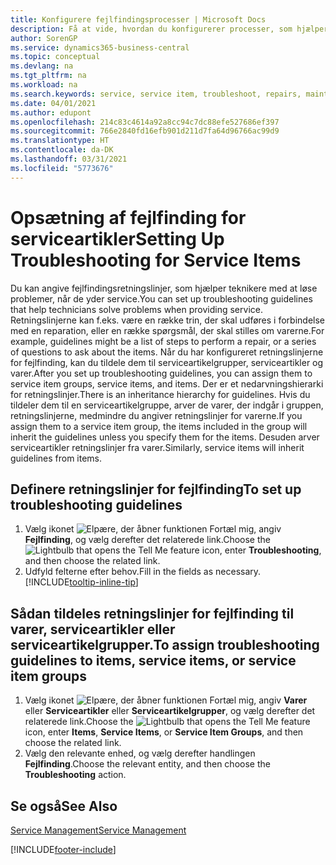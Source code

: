 ```yaml
---
title: Konfigurere fejlfindingsprocesser | Microsoft Docs
description: Få at vide, hvordan du konfigurerer processer, som hjælper servicerepræsentanter med at identificere og løse problemer med serviceartikler.
author: SorenGP
ms.service: dynamics365-business-central
ms.topic: conceptual
ms.devlang: na
ms.tgt_pltfrm: na
ms.workload: na
ms.search.keywords: service, service item, troubleshoot, repairs, maintenance
ms.date: 04/01/2021
ms.author: edupont
ms.openlocfilehash: 214c83c4614a92a8cc94c7dc88efe527686ef397
ms.sourcegitcommit: 766e2840fd16efb901d211d7fa64d96766ac99d9
ms.translationtype: HT
ms.contentlocale: da-DK
ms.lasthandoff: 03/31/2021
ms.locfileid: "5773676"
---
```

# <a name="setting-up-troubleshooting-for-service-items"></a><span data-ttu-id="3e80e-103">Opsætning af fejlfinding for serviceartikler</span><span class="sxs-lookup"><span data-stu-id="3e80e-103">Setting Up Troubleshooting for Service Items</span></span>
<span data-ttu-id="3e80e-104">Du kan angive fejlfindingsretningslinjer, som hjælper teknikere med at løse problemer, når de yder service.</span><span class="sxs-lookup"><span data-stu-id="3e80e-104">You can set up troubleshooting guidelines that help technicians solve problems when providing service.</span></span> <span data-ttu-id="3e80e-105">Retningslinjerne kan f.eks. være en række trin, der skal udføres i forbindelse med en reparation, eller en række spørgsmål, der skal stilles om varerne.</span><span class="sxs-lookup"><span data-stu-id="3e80e-105">For example, guidelines might be a list of steps to perform a repair, or a series of questions to ask about the items.</span></span> <span data-ttu-id="3e80e-106">Når du har konfigureret retningslinjerne for fejlfinding, kan du tildele dem til serviceartikelgrupper, serviceartikler og varer.</span><span class="sxs-lookup"><span data-stu-id="3e80e-106">After you set up troubleshooting guidelines, you can assign them to service item groups, service items, and items.</span></span> <span data-ttu-id="3e80e-107">Der er et nedarvningshierarki for retningslinjer.</span><span class="sxs-lookup"><span data-stu-id="3e80e-107">There is an inheritance hierarchy for guidelines.</span></span> <span data-ttu-id="3e80e-108">Hvis du tildeler dem til en serviceartikelgruppe, arver de varer, der indgår i gruppen, retningslinjerne, medmindre du angiver retningslinjer for varerne.</span><span class="sxs-lookup"><span data-stu-id="3e80e-108">If you assign them to a service item group, the items included in the group will inherit the guidelines unless you specify them for the items.</span></span> <span data-ttu-id="3e80e-109">Desuden arver serviceartikler retningslinjer fra varer.</span><span class="sxs-lookup"><span data-stu-id="3e80e-109">Similarly, service items will inherit guidelines from items.</span></span>  

## <a name="to-set-up-troubleshooting-guidelines"></a><span data-ttu-id="3e80e-110">Definere retningslinjer for fejlfinding</span><span class="sxs-lookup"><span data-stu-id="3e80e-110">To set up troubleshooting guidelines</span></span>
1. <span data-ttu-id="3e80e-111">Vælg ikonet ![Elpære, der åbner funktionen Fortæl mig](media/ui-search/search_small.png "Fortæl mig, hvad du vil foretage dig"), angiv **Fejlfinding**, og vælg derefter det relaterede link.</span><span class="sxs-lookup"><span data-stu-id="3e80e-111">Choose the ![Lightbulb that opens the Tell Me feature](media/ui-search/search_small.png "Tell me what you want to do") icon, enter **Troubleshooting**, and then choose the related link.</span></span>  
2. <span data-ttu-id="3e80e-112">Udfyld felterne efter behov.</span><span class="sxs-lookup"><span data-stu-id="3e80e-112">Fill in the fields as necessary.</span></span> [!INCLUDE[tooltip-inline-tip](includes/tooltip-inline-tip_md.md)]  

## <a name="to-assign-troubleshooting-guidelines-to-items-service-items-or-service-item-groups"></a><span data-ttu-id="3e80e-113">Sådan tildeles retningslinjer for fejlfinding til varer, serviceartikler eller serviceartikelgrupper.</span><span class="sxs-lookup"><span data-stu-id="3e80e-113">To assign troubleshooting guidelines to items, service items, or service item groups</span></span>
1. <span data-ttu-id="3e80e-114">Vælg ikonet ![Elpære, der åbner funktionen Fortæl mig](media/ui-search/search_small.png "Fortæl mig, hvad du vil foretage dig"), angiv **Varer** eller **Serviceartikler** eller **Serviceartikelgrupper**, og vælg derefter det relaterede link.</span><span class="sxs-lookup"><span data-stu-id="3e80e-114">Choose the ![Lightbulb that opens the Tell Me feature](media/ui-search/search_small.png "Tell me what you want to do") icon, enter **Items**, **Service Items**, or **Service Item Groups**, and then choose the related link.</span></span>  
2. <span data-ttu-id="3e80e-115">Vælg den relevante enhed, og vælg derefter handlingen **Fejlfinding**.</span><span class="sxs-lookup"><span data-stu-id="3e80e-115">Choose the relevant entity, and then choose the **Troubleshooting** action.</span></span>  

## <a name="see-also"></a><span data-ttu-id="3e80e-116">Se også</span><span class="sxs-lookup"><span data-stu-id="3e80e-116">See Also</span></span>
[<span data-ttu-id="3e80e-117">Service Management</span><span class="sxs-lookup"><span data-stu-id="3e80e-117">Service Management</span></span>](service-service.md)

[!INCLUDE[footer-include](includes/footer-banner.md)]